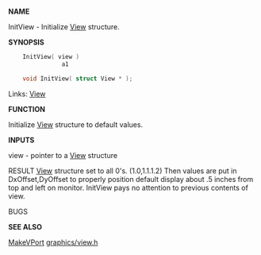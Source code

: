 
**NAME**

InitView - Initialize [View](_00B8) structure.

**SYNOPSIS**

```c
    InitView( view )
               a1

    void InitView( struct View * );

```
Links: [View](_00B8) 

**FUNCTION**

Initialize [View](_00B8) structure to default values.

**INPUTS**

view - pointer to a [View](_00B8) structure

RESULT
[View](_00B8) structure set to all 0's. (1.0,1.1.1.2)
Then values are put in DxOffset,DyOffset to properly position
default display about .5 inches from top and left on monitor.
InitView pays no attention to previous contents of view.

BUGS

**SEE ALSO**

[MakeVPort](MakeVPort) [graphics/view.h](_00B8)
